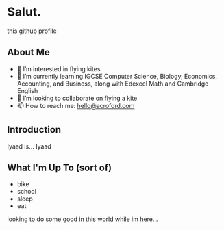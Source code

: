 # Salut.

this github profile

## About Me

- 👀 I’m interested in flying kites
- 🌱 I’m currently learning IGCSE Computer Science, Biology, Economics, Accounting, and Business, along with Edexcel Math and Cambridge English
- 💞️ I’m looking to collaborate on flying a kite
- 📫 How to reach me: hello@acroford.com

## Introduction

Iyaad is... Iyaad

## What I'm Up To (sort of)

- bike
- school
- sleep
- eat

looking to do some good in this world while im here...
